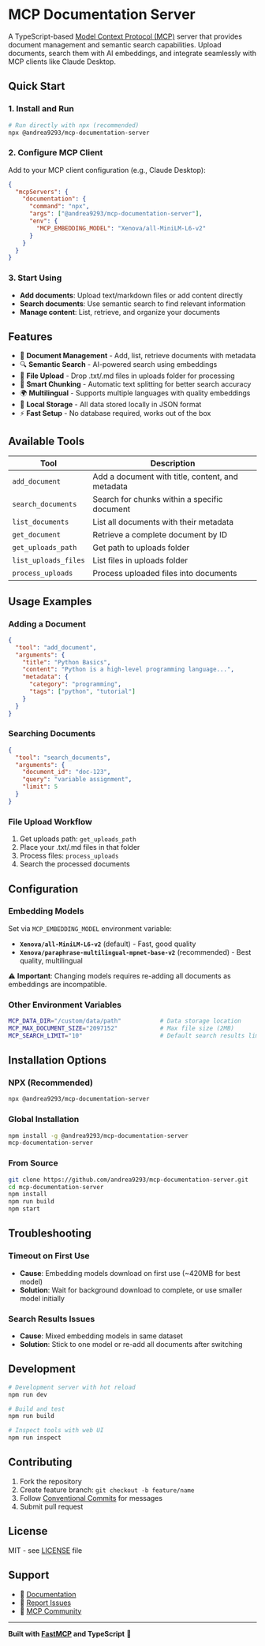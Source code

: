 # MCP Documentation Server

A TypeScript-based [Model Context Protocol (MCP)](https://modelcontextprotocol.io/) server that provides document management and semantic search capabilities. Upload documents, search them with AI embeddings, and integrate seamlessly with MCP clients like Claude Desktop.

## Quick Start

### 1. Install and Run

```bash
# Run directly with npx (recommended)
npx @andrea9293/mcp-documentation-server
```

### 2. Configure MCP Client

Add to your MCP client configuration (e.g., Claude Desktop):

```json
{
  "mcpServers": {
    "documentation": {
      "command": "npx",
      "args": ["@andrea9293/mcp-documentation-server"],
      "env": {
        "MCP_EMBEDDING_MODEL": "Xenova/all-MiniLM-L6-v2"
      }
    }
  }
}
```

### 3. Start Using

- **Add documents**: Upload text/markdown files or add content directly
- **Search documents**: Use semantic search to find relevant information
- **Manage content**: List, retrieve, and organize your documents

## Features

- 📄 **Document Management** - Add, list, retrieve documents with metadata
- 🔍 **Semantic Search** - AI-powered search using embeddings
- 📁 **File Upload** - Drop .txt/.md files in uploads folder for processing
- 🧩 **Smart Chunking** - Automatic text splitting for better search accuracy
- 🌍 **Multilingual** - Supports multiple languages with quality embeddings
- 💾 **Local Storage** - All data stored locally in JSON format
- ⚡ **Fast Setup** - No database required, works out of the box

## Available Tools

| Tool | Description |
|------|-------------|
| `add_document` | Add a document with title, content, and metadata |
| `search_documents` | Search for chunks within a specific document |
| `list_documents` | List all documents with their metadata |
| `get_document` | Retrieve a complete document by ID |
| `get_uploads_path` | Get path to uploads folder |
| `list_uploads_files` | List files in uploads folder |
| `process_uploads` | Process uploaded files into documents |

## Usage Examples

### Adding a Document

```json
{
  "tool": "add_document",
  "arguments": {
    "title": "Python Basics",
    "content": "Python is a high-level programming language...",
    "metadata": {
      "category": "programming",
      "tags": ["python", "tutorial"]
    }
  }
}
```

### Searching Documents

```json
{
  "tool": "search_documents",
  "arguments": {
    "document_id": "doc-123",
    "query": "variable assignment",
    "limit": 5
  }
}
```

### File Upload Workflow

1. Get uploads path: `get_uploads_path`
2. Place your .txt/.md files in that folder
3. Process files: `process_uploads`
4. Search the processed documents

## Configuration

### Embedding Models

Set via `MCP_EMBEDDING_MODEL` environment variable:

- **`Xenova/all-MiniLM-L6-v2`** (default) - Fast, good quality
- **`Xenova/paraphrase-multilingual-mpnet-base-v2`** (recommended) - Best quality, multilingual

⚠️ **Important**: Changing models requires re-adding all documents as embeddings are incompatible.

### Other Environment Variables

```bash
MCP_DATA_DIR="/custom/data/path"           # Data storage location
MCP_MAX_DOCUMENT_SIZE="2097152"            # Max file size (2MB)
MCP_SEARCH_LIMIT="10"                      # Default search results limit
```

## Installation Options

### NPX (Recommended)
```bash
npx @andrea9293/mcp-documentation-server
```

### Global Installation
```bash
npm install -g @andrea9293/mcp-documentation-server
mcp-documentation-server
```

### From Source
```bash
git clone https://github.com/andrea9293/mcp-documentation-server.git
cd mcp-documentation-server
npm install
npm run build
npm start
```

## Troubleshooting

### Timeout on First Use
- **Cause**: Embedding models download on first use (~420MB for best model)
- **Solution**: Wait for background download to complete, or use smaller model initially

### Search Results Issues
- **Cause**: Mixed embedding models in same dataset
- **Solution**: Stick to one model or re-add all documents after switching

## Development

```bash
# Development server with hot reload
npm run dev

# Build and test
npm run build

# Inspect tools with web UI
npm run inspect
```

## Contributing

1. Fork the repository
2. Create feature branch: `git checkout -b feature/name`
3. Follow [Conventional Commits](https://conventionalcommits.org/) for messages
4. Submit pull request

## License

MIT - see [LICENSE](LICENSE) file

## Support

- 📖 [Documentation](https://github.com/andrea9293/mcp-documentation-server)
- 🐛 [Report Issues](https://github.com/andrea9293/mcp-documentation-server/issues)
- 💬 [MCP Community](https://modelcontextprotocol.io/)

---

**Built with [FastMCP](https://github.com/punkpeye/fastmcp) and TypeScript** 🚀

